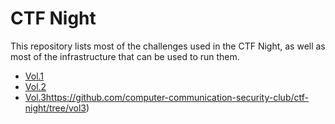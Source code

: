 # CTF Night
This repository lists most of the challenges used in the CTF Night, as well as most of the infrastructure that can be used to run them.

- [Vol.1](to-do)
- [Vol.2](to-do)
- [Vol.3](https://github.com/computer-communication-security-club/ctf-night/tree/vol3)https://github.com/computer-communication-security-club/ctf-night/tree/vol3)
